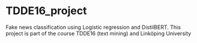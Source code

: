 # TDDE16_project
Fake news classification using Logistic regression and DistilBERT. This project is part of the course TDDE16 (text mining) and Linköping University
